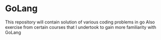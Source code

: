 # GoLang
This repository will contain solution of various coding problems in go
Also exercise from certain courses that I undertook to gain more familiarity with GoLang
